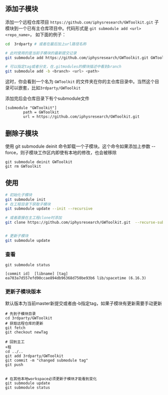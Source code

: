 ## 添加子模块
添加一个远程仓库项目 `https://github.com/iphysresearch/GWToolkit.git` 子模块到一个已有主仓库项目中。代码形式是 `git submodule add <url> <repo_name>`， 如下面的例子：

```bash
cd  3rdparty # 或者在最后加上url路径名称

# 此时使用的是当前子模块的最新提交记录
git submodule add https://github.com/iphysresearch/GWToolkit.git GWToolkit

# 可以指定tag或者分支，在.gitmodules的模块描述中看到branch
git submodule add -b <branch> <url> <path>

```


这时，你会看到一个名为 `GWToolkit` 的文件夹在你的主仓库目录中。当然这个目录可以嵌套，比如`3rdparty/GWToolkit`


添加完后会仓库目录下有个submodule文件

```
[submodule "GWToolkit"] 
		path = GWToolkit 
		url = https://github.com/iphysresearch/GWToolkit.git
```


## 删除子模块
使用 git submodule deinit 命令卸载一个子模块。这个命令如果添加上参数 --force，则子模块工作区内即使有本地的修改，也会被移除

```shell
git submodule deinit GWToolkit
git rm GWToolkit

```


## 使用
```bash
# 初始化子模块
git submodule init  
# 在工程目录下获取子模块
git submodule update --init --recursive

# 或者直接在主工程clone时添加
git clone https://github.com/iphysresearch/GWToolkit.git  --recurse-submodules


# 更新子模块
git submodule update 
```


### 查看
```shell 
git submodule status

[commit id]  [libname] [tag]
ea703a7d557efd90ccae894db96368d750be93b6 lib/spacetime (6.16.3)

```

### 更新子模块版本
默认版本为当前master新提交或者由-b指定tag，如果子模块有更新需要手动更新
```shell
# 先到子模块目录 
cd 3rdparty/GWToolkit
# 获取远程仓库的更新
git fetch
git checkout newTag

# 回到主工
+程
cd ../..
git add 3rdparty/GWToolkit
git commit -m "changed submodule tag"
git push


# 在其他本地workspace必须更新子模块才能看到变化
git submodule update
git submodule status
```